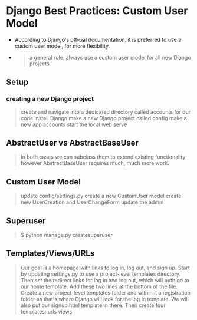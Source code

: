 # Django Best Practices: Custom User Model

- According to Django's official documentation, it is preferred to use a custom user model, for more flexibility.
- > a general rule, always use a custom user model for all new Django projects.

## Setup
### creating a new Django project 
   > create and navigate into a dedicated directory called accounts for our code
    install Django
    make a new Django project called config
    make a new app accounts
    start the local web serve

## AbstractUser vs AbstractBaseUser
>  In both cases we can subclass them to extend existing functionality however AbstractBaseUser requires much, much more work.


## Custom User Model
>   update config/settings.py
    create a new CustomUser model
    create new UserCreation and UserChangeForm
    update the admin

## Superuser
>  $ python manage.py createsuperuser

## Templates/Views/URLs

> Our goal is a homepage with links to log in, log out, and sign up. Start by updating settings.py to use a project-level templates directory.
> Then set the redirect links for log in and log out, which will both go to our home template. Add these two lines at the bottom of the file.
> Create a new project-level templates folder and within it a registration folder as that's where Django will look for the log in template. We will also put our signup.html template in there.
> Then create four templates:
> urls
> views